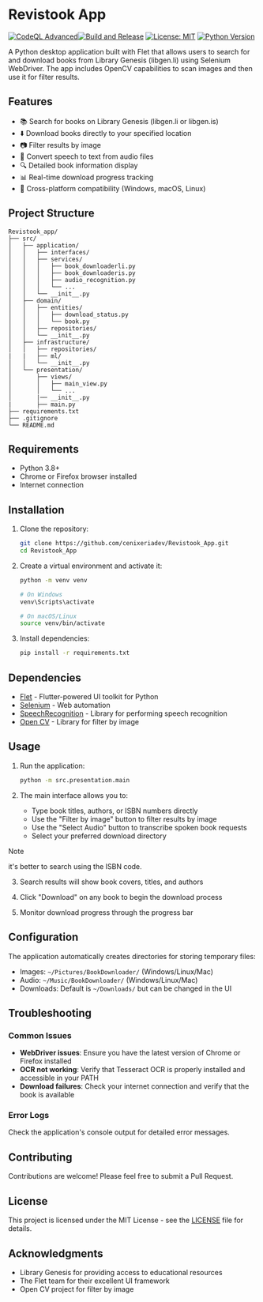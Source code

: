 # Revistook App

[![CodeQL Advanced](https://github.com/cenixeriadev/Revistook_App/actions/workflows/codeql.yml/badge.svg)](https://github.com/cenixeriadev/Revistook_App/actions/workflows/codeql.yml)[![Build and Release](https://github.com/cenixeriadev/Revistook_App/actions/workflows/build-release.yml/badge.svg)](https://github.com/cenixeriadev/Revistook_App/actions/workflows/build-release.yml) [![License: MIT](https://img.shields.io/badge/License-MIT-yellow.svg)](https://opensource.org/licenses/MIT) [![Python Version](https://img.shields.io/badge/python-3.12.6-blue.svg)](https://www.python.org/downloads/release/python-390/)

A Python desktop application built with Flet that allows users to search for and download books from Library Genesis (libgen.li) using Selenium WebDriver. The app includes OpenCV capabilities to scan images and then use it for filter results.



## Features

- 📚 Search for books on Library Genesis (libgen.li or libgen.is)
- ⬇️ Download books directly to your specified location
- 📷 Filter results by image
- 🎤 Convert speech to text from audio files
- 🔍 Detailed book information display
- 📊 Real-time download progress tracking
- 📱 Cross-platform compatibility (Windows, macOS, Linux)

## Project Structure

```
Revistook_app/
├── src/
│   ├── application/
│   │   ├── interfaces/
│   │   ├── services/
│   │   │   ├── book_downloaderli.py
│   │   │   ├── book_downloaderis.py
│   │   │   ├── audio_recognition.py
│   │   │   └── ...
│   │   └── __init__.py
│   ├── domain/
│   │   ├── entities/
│   │   │   ├── download_status.py
│   │   │   └── book.py
│   │   ├── repositories/
│   │   └── __init__.py
│   ├── infrastructure/
│   │   ├── repositories/
|   |   ├── ml/
│   │   └── __init__.py
│   └── presentation/
│       ├── views/
│       │   ├── main_view.py
│       │   └── ...
│       |── __init__.py  
|       ├── main.py
├── requirements.txt
├── .gitignore
└── README.md
```

## Requirements

- Python 3.8+
- Chrome or Firefox browser installed
- Internet connection

## Installation

1. Clone the repository:
   ```bash
   git clone https://github.com/cenixeriadev/Revistook_App.git
   cd Revistook_App
   ```

2. Create a virtual environment and activate it:
   ```bash
   python -m venv venv
   
   # On Windows
   venv\Scripts\activate
   
   # On macOS/Linux
   source venv/bin/activate
   ```

3. Install dependencies:
   ```bash
   pip install -r requirements.txt
   ```

## Dependencies

- [Flet](https://flet.dev/) - Flutter-powered UI toolkit for Python
- [Selenium](https://selenium-python.readthedocs.io/) - Web automation
- [SpeechRecognition](https://pypi.org/project/SpeechRecognition/) - Library for performing speech recognition
- [Open CV](https://pypi.org/project/opencv-python/) - Library for filter by image
## Usage

1. Run the application:
   ```bash
   python -m src.presentation.main
   ```

2. The main interface allows you to:
   - Type book titles, authors, or ISBN numbers directly
   - Use the "Filter by image" button to filter results by image
   - Use the "Select Audio" button to transcribe spoken book requests
   - Select your preferred download directory
>[!Note]
>it's better to search using the ISBN code.
3. Search results will show book covers, titles, and authors
   
4. Click "Download" on any book to begin the download process

5. Monitor download progress through the progress bar

## Configuration

The application automatically creates directories for storing temporary files:
- Images: `~/Pictures/BookDownloader/` (Windows/Linux/Mac)
- Audio: `~/Music/BookDownloader/` (Windows/Linux/Mac)
- Downloads: Default is `~/Downloads/` but can be changed in the UI


## Troubleshooting

### Common Issues

- **WebDriver issues**: Ensure you have the latest version of Chrome or Firefox installed
- **OCR not working**: Verify that Tesseract OCR is properly installed and accessible in your PATH
- **Download failures**: Check your internet connection and verify that the book is available

### Error Logs

Check the application's console output for detailed error messages.

## Contributing

Contributions are welcome! Please feel free to submit a Pull Request.

## License

This project is licensed under the MIT License - see the [LICENSE](LICENSE) file for details.

## Acknowledgments

- Library Genesis for providing access to educational resources
- The Flet team for their excellent UI framework
- Open CV project for filter by image
